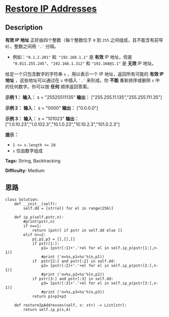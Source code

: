 # [Restore IP Addresses][title]

## Description

**有效 IP 地址** 正好由四个整数（每个整数位于 `0` 到 `255` 之间组成，且不能含有前导 `0`），整数之间用 `'.'` 分隔。

  * 例如：`"0.1.2.201"` 和` "192.168.1.1"` 是 **有效** IP 地址，但是 `"0.011.255.245"`、`"192.168.1.312"` 和 `"192.168@1.1"` 是 **无效** IP 地址。

给定一个只包含数字的字符串 `s` ，用以表示一个 IP 地址，返回所有可能的 **有效 IP 地址** ，这些地址可以通过在 `s` 中插入 `'.'`
来形成。你 **不能**  重新排序或删除 `s` 中的任何数字。你可以按 **任何** 顺序返回答案。



**示例 1：**
            **输入：** s = "25525511135"    **输出：** ["255.255.11.135","255.255.111.35"]    

**示例 2：**
            **输入：** s = "0000"    **输出：** ["0.0.0.0"]    

**示例 3：**
            **输入：** s = "101023"    **输出：** ["1.0.10.23","1.0.102.3","10.1.0.23","10.10.2.3","101.0.2.3"]    



**提示：**

  * `1 <= s.length <= 20`
  * `s` 仅由数字组成


**Tags:** String, Backtracking

**Difficulty:** Medium

## 思路

``` python3
class Solution:
    def __init__(self):
        self.dd = [str(el) for el in range(256)]

    def ip_p(self,pstr,n):
        #print(pstr,n)
        if n==1:
            return [pstr] if pstr in self.dd else []
        elif n>=2:
            p1,p2,p3 = [],[],[]
            if pstr[1:]: 
                p1= [pstr[:1]+'.'+el for el in self.ip_p(pstr[1:],n-1)]
                #print ('n=%s,p1=%s'%(n,p1))
            if  pstr[2:] and pstr[:2] in self.dd: 
                p2= [pstr[:2]+'.'+el for el in self.ip_p(pstr[2:],n-1)]
                #print ('n=%s,p2=%s'%(n,p2))
            if pstr[3:] and pstr[:3] in self.dd:
                p3= [pstr[:3]+'.'+el for el in self.ip_p(pstr[3:],n-1)]
                #print ('n=%s,p3=%s'%(n,p3))
            return p1+p2+p3

    def restoreIpAddresses(self, s: str) -> List[str]:
        return self.ip_p(s,4)
```

[title]: https://leetcode-cn.com/problems/restore-ip-addresses
